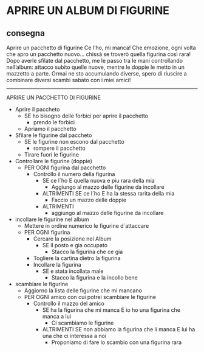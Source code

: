 # APRIRE UN ALBUM DI FIGURINE

## consegna 
Aprire un pacchetto di figurine
Ce l’ho, mi manca!
Che emozione, ogni volta che apro un pacchetto nuovo... chissà se troverò quella figurina così rara!
Dopo averle sfilate dal pacchetto, me le passo tra le mani controllando nell’album: attacco subito quelle nuove, mentre le doppie le metto in un mazzetto a parte. Ormai ne sto accumulando diverse, spero di riuscire a combinare diversi scambi sabato con i miei amici! 


---

APRIRE UN PACCHETTO DI FIGURINE
- Aprire il paccheto
    - SE ho bisogno delle forbici per aprire il pacchetto
        - prendo le forbici
    - Apriamo il pacchetto
- Sfilare le figurine dal paccheto
    - SE le figurine non escono dal pacchetto
        - rompere il pacchetto
    - Tirare fuori le figurine
- Controllare le figurine (doppie)
    - PER OGNI figurina dal pacchetto
        - Controllo il numero della figurina
            - SE ce l`ho E quella nuova e piu rara della mia
                - Aggiungo al mazzo delle figurine da incollare
            - ALTRIMENTI SE ce l`ho E ha la stessa rarita della mia
                - Faccio un mazzo delle doppie
            - ALTRIMENTI
                - aggiungo al mazzo delle figurine da incollare
- incollare le figurine nel album
    - Mettere in ordine numerico le figurine d`attaccare
    - PER OGNI figurina
        - Cercare la posizione nel Album
            - SE il posto e gia occupato
                - Stacco la figurina che ce gia
        - Togliere la cartina dietro la figurina
        - Incollare la figurina
            - SE e stata incollata male
                - Stacco la figurina e la incollo bene
- scambiare le figurine
    - Aggiorno la lista delle figurine che mi mancano
    - PER OGNI amico con cui potrei scambiare le figurine
        - Controllo il mazzo del amico
            - SE ha la figurina che mi manca E io ho una figurina che manca a lui
                - Ci scambiamo le figurine
            - ALTRIMENTI SE non abbiamo la figurina che li manca E lui ha una che ci interessa a noi
                - Proponiamo di fare lo scambio con una figurina rara












